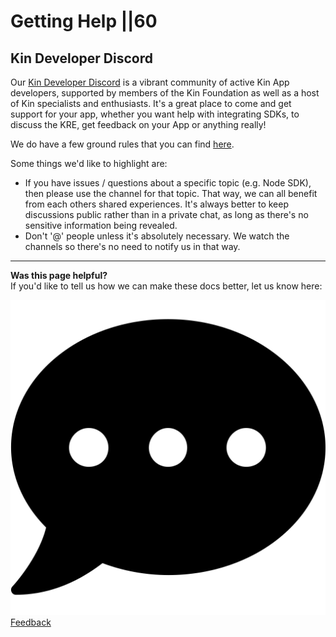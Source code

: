 # Getting Help ||60

## Kin Developer Discord
Our [Kin Developer Discord](https://discord.gg/kdRyUNmHDn) is a vibrant community of active Kin App developers, supported by members of the Kin Foundation as well as a host of Kin specialists and enthusiasts. It's a great place to come and get support for your app, whether you want help with integrating SDKs, to discuss the KRE, get feedback on your App or anything really!

We do have a few ground rules that you can find [here](https://discord.com/channels/808859554997469244/811112734758404116).

Some things we'd like to highlight are: 
- If you have issues / questions about a specific topic (e.g. Node SDK), then please use the channel for that topic. That way, we can all benefit from each others shared experiences. It's always better to keep discussions public rather than in a private chat, as long as there's no sensitive information being revealed.
- Don't '@' people unless it's absolutely necessary. We watch the channels so there's no need to notify us in that way.

***
**Was this page helpful?**<br/>
If you'd like to tell us how we can make these docs better, let us know here:

<div class='contacts-index'>
  <a href='https://forms.gle/qhjcDJR59v8RJsaY7' target='_blank'><div class='contact'>
    <img class='contact-icon' alt='Developer' src='../images/comment-dots-solid.svg'>
    <span class='contact-text'>Feedback</span>
  </div></a>
</div>

